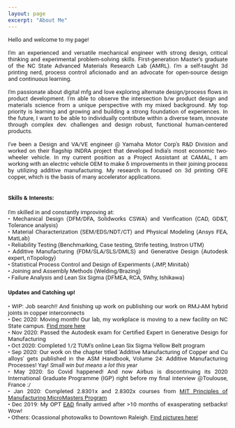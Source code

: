 ```yaml
---
layout: page
excerpt: "About Me"
---
```

<!---(font-family: "San Francisco", "Roboto", "Segoe UI";)--> 



<div style="text-align: justify"> 
<span style="font-family:San Francisco, Roboto, Segoe UI; font-size:10pt;">
Hello and welcome to my page! 
<br />  <br />
I'm an experienced and versatile mechanical engineer with strong design, critical thinking and experimental problem-solving skills. First-generation Master's graduate of the NC State Advanced Materials Research Lab (AMRL). I'm a self-taught 3d printing nerd, process control aficionado and an advocate for open-source design and continuous learning.
<br /> <br />  
I'm passionate about digital mfg and love exploring alternate design/process flows in product development. I'm able to observe the intersection b/w product design and materials science from a unique perspective with my mixed background. My top priority is learning and growing and building a strong foundation of experiences. In the future, I want to be able to individually contribute within a diverse team, innovate through complex dev. challenges and design robust, functional human-centered products.
<br /> <br />  
I've been a Design and VA/VE engineer @ Yamaha Motor Corp's R&D Division and worked on their flagship INDRA project that developed India’s most economic two-wheeler vehicle. In my current position as a Project Assistant at CAMAL, I am working with an electric vehicle OEM to make δ improvements in their joining process by utilizing additive manufacturing. My research is focused on 3d printing OFE copper, which is the basis of many accelerator applications. 
<br /> <br />

<h4>Skills & Interests:</h4> 
I'm skilled in and constantly improving at: <br/>
• Mechanical Design (DFM/DFA, Solidworks CSWA) and Verification (CAD, GD&T, Tolerance analysis) <br />
• Material Characterization (SEM/EDS/NDT/CT) and Physical Modeling (Ansys FEA, MatLab)<br />
• Reliability Testing (Benchmarking, Case testing, Strife testing, Instron UTM)<br />
• Additive Manufacturing (FDM/SLA/SLS/DMLS) and Generative Design (Autodesk expert, nTopology) <br/>
• Statistical Process Control and Design of Experiments (JMP, Minitab)<br/>
• Joining and Assembly Methods (Welding/Brazing)<br/>
• Failure Analysis and Lean Six Sigma (DFMEA, RCA, 5Why, Ishikawa)<br/>

<h4>Updates and Catching up! </h4>
• WIP: Job search!! And finishing up work on publishing our work on RMJ-AM hybrid joints in copper interconnects<br/>
• Dec 2020: Moving month! Our lab, my workplace is moving to a new facility on NC State campus. <a href="https://campaign.ncsu.edu/about-the-campaign/extraordinary-places/fitts-woolard-hall/" target="_blank">Find more here</a><br/>
• Nov 2020: Passed the Autodesk exam for Certified Expert in Generative Design for Manufacturing<br/>
• Oct 2020: Completed 1/2 TUM's online Lean Six Sigma Yellow Belt program<br/>
• Sep 2020: Our work on the chapter titled 'Additive Manufacturing of Copper and Cu alloys' gets published in the ASM Handbook, Volume 24: Additive Manufacturing Processes! Yay! <i>Small win but means a lot this year</i><br/>
• May 2020: So Covid happened! And now Airbus is discontinuing its <ahref="https://www.airbus.com/careers/students-graduates/international-graduate-programme.html" target="blank">2020 International Graduate Programme (IGP)</a> right before my final interview @Toulouse, France :/ <br/>
• Jan 2020: Completed 2.8301x and 2.8302x courses from <a href="https://micromasters.mit.edu/pom/" target="_blank">MIT Principles of Manufacturing MicroMasters Program</a><br/>
• Dec 2019: My OPT <a href="https://www.uscis.gov/greencard/employment-authorization-document" target="_blank">EAD</a> finally arrived after >10 months of exasperating setbacks! Wow!<br/>
• Others: Ocassional photowalks to Downtown Raleigh. <a href="https://www.instagram.com/in_n_arnd_state/" target="_blank">Find pictures here!</a> <br />


















<!---Comment (Archive)

Welcome to my page! I'm a mechanical engineering graduate (MSME) who loves building transferable, adaptable skills. Strong academic/research background with 4+ years of hands-on experience executing projects & solving complex, multidisciplinary research challenges with diverse teams. Overseas projects experience (ASEAN countries) and demonstrated success with manufacturing design, quality control & product development as part of Yamaha’s flagship INDRA project. 

I'm currently a postgraduate research scholar at The Center for Additive Manufacturing and Logistics (CAMAL) at NC State and my current research meets at the interface of materials engineering and additive manufacturing. My work involves process and material development for powder-bed fusion processes in additive manufacturing. 

Current Interests and Projects:</h4> 
- Mechanical behaviour of materials <br />
- Additive manufacturing: Process development, DfAM, Generative design <br />
- Design for manufacturing <br />
- Manufacturing process control

<h4>What am I doing these days?  </h4>
- <s>Waiting on my <a href="https://www.uscis.gov/greencard/employment-authorization-document">EAD</a></s><i> (Update: Received in Dec after over 9 months of exasperating setbacks!)</i><br/>
- <s>Taking online courses on Statistical Process Conrol via <a href="https://micromasters.mit.edu/pom/"> MIT Principles of Manufacturing MicroMasters program</a></s><i> (Update: Done and dusted with 2.8301x  and 2.8302x!)</i><br />
- Major find! Watching 2.75 Precison Machine Design lectures taught by Alex Slocum- wonderful playlist wherein he shares key lessons in design approach via anecdotes from his hardware hacking experience <br />
- Learning/Getting better at Python, <a href="https://public.tableau.com/profile/ayush7404#!/">Tableau</a>, Labview <br />
- Working on creating a projects portfolio <br />
- Preparing for Solidworks <a href="https://www.solidworks.com/sw/support/797_ENU_HTML.htm">CSWP</a> exam (CSWA cleared!)<br />
- Ocassional <a href="https://www.instagram.com/in_n_arnd_state/">photo</a> walks to Downtown Raleigh<br />


-->
